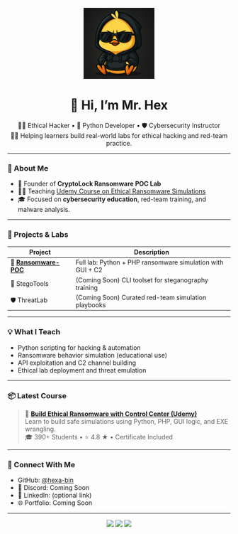 <p align="center">
  <img src="assets/My-Avatar.png" width="160" alt="Mr. Hex Avatar" />
</p>


<h1 align="center">👋 Hi, I’m Mr. Hex</h1>

<p align="center">
  🧑‍💻 Ethical Hacker • 🐍 Python Developer • 🛡️ Cybersecurity Instructor<br>
  👨‍🏫 Helping learners build real-world labs for ethical hacking and red-team practice.
</p>

---

### 🧠 About Me

- 🔐 Founder of **CryptoLock Ransomware POC Lab**
- 👨‍🏫 Teaching [Udemy Course on Ethical Ransomware Simulations](https://www.udemy.com/course/ethical-hacking-build-ransomware-with-control-center-poc/)
- 🎓 Focused on **cybersecurity education**, red-team training, and malware analysis.

---

### 🚀 Projects & Labs

| Project              | Description                                                  |
|----------------------|--------------------------------------------------------------|
| 🔐 **[Ransomware-POC](https://github.com/hexa-bin/Ransomware-POC)** | Full lab: Python + PHP ransomware simulation with GUI + C2 |
| 🔎 StegoTools        | (Coming Soon) CLI toolset for steganography training         |
| 🛡️ ThreatLab         | (Coming Soon) Curated red-team simulation playbooks          |

---

### 💡 What I Teach

- Python scripting for hacking & automation  
- Ransomware behavior simulation (educational use)  
- API exploitation and C2 channel building  
- Ethical lab deployment and threat emulation  

---

### 📦 Latest Course

> 🚨 **[Build Ethical Ransomware with Control Center (Udemy)](https://www.udemy.com/course/ethical-hacking-build-ransomware-with-control-center-poc/)**  
> Learn to build safe simulations using Python, PHP, GUI logic, and EXE wrangling.  
> 🎓 390+ Students • ⭐ 4.8 ★ • Certificate Included

---

### 🧭 Connect With Me

- GitHub: [@hexa-bin](https://github.com/hexa-bin)
- 💬 Discord: Coming Soon
- 💼 LinkedIn: (optional link)
- 🌐 Portfolio: Coming Soon

---

<p align="center">
  <img src="https://img.shields.io/badge/BUILT%20FOR-LABS-blueviolet?style=for-the-badge&logo=vercel" />
  <img src="https://img.shields.io/badge/POWERED%20BY-PYTHON-yellow?style=for-the-badge&logo=python" />
  <img src="https://img.shields.io/badge/SECURED%20BY-ETHICS-red?style=for-the-badge&logo=security" />
</p>
